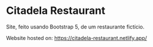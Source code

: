 # Citadela Restaurant
Site, feito usando Bootstrap 5, de um restaurante fictício.

Website hosted on: https://citadela-restaurant.netlify.app/
